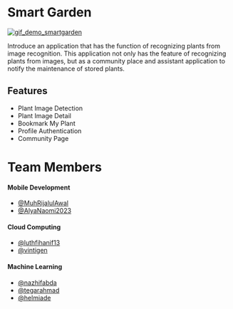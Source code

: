 # Smart Garden

[![gif_demo_smartgarden](https://github.com/SmartGardenPlant/.github/assets/146207264/7503cc43-1442-4db9-abc4-848f9b82d5c7)](https://github.com/SmartGardenPlant/.github/blob/main/gif_demo_smartgarden.gif)

Introduce an application that has the function of recognizing plants from image recognition. This application not only has the feature of recognizing plants from images, but as a community place and assistant application to notify the maintenance of stored plants. 


## Features

- Plant Image Detection
- Plant Image Detail
- Bookmark My Plant
- Profile Authentication
- Community Page


# Team Members
#### Mobile Development
- [@MuhRijalulAwal](https://www.github.com/MuhRijalulAWal)
- [@AlyaNaomi2023](https://www.github.com/AlyaNaomi2023)
#### Cloud Computing
- [@luthfihanif13](https://www.github.com/luthfihanif13)
- [@vintigen](https://www.github.com/vintigen)
#### Machine Learning
- [@nazhifabda](https://www.github.com/nazhifabda)
- [@tegarahmad](https://www.github.com/tegarahmad)
- [@helmiade](https://www.github.com/helmiade)

